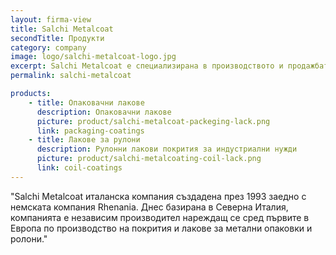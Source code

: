 ```yaml
---
layout: firma-view
title: Salchi Metalcoat
secondTitle: Продукти
category: company
image: logo/salchi-metalcoat-logo.jpg
excerpt: Salchi Metalcoat е специализирана в производството и продажбата на индустриални покрития и лакове за ролони и метални опаковки.
permalink: salchi-metalcoat

products:
    - title: Опаковачни лакове
      description: Опаковачни лакове
      picture: product/salchi-metalcoat-packeging-lack.png
      link: packaging-coatings
    - title: Лакове за рулони
      description: Рулонни лакови покрития за индустриални нужди
      picture: product/salchi-metalcoating-coil-lack.png
      link: coil-coatings
---
```


"Salchi Metalcoat италанска компания създадена през 1993 заедно с немската компания Rhenania. Днес базирана в Северна Италия, компанията е независим производител нареждащ се сред първите в Европа по производство на покрития и лакове за метални опаковки и ролони."


